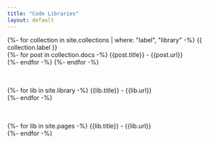 ```yaml
---
title: "Code Libraries"
layout: default
---
```


{%- for collection in site.collections | where: "label", "library" -%}
    {{ collection.label }}<br />
    {%- for post in collection.docs -%}
        {{post.title}} - {{post.url}}<br />
    {%- endfor -%}
{%- endfor -%}
<br />
<br />
<br />

{%- for lib in site.library -%}
    {{lib.title}} - {{lib.url}}<br />
{%- endfor -%}
<br />
<br />
<br />

{%- for lib in site.pages -%}
    {{lib.title}} - {{lib.url}}<br />
{%- endfor -%}
